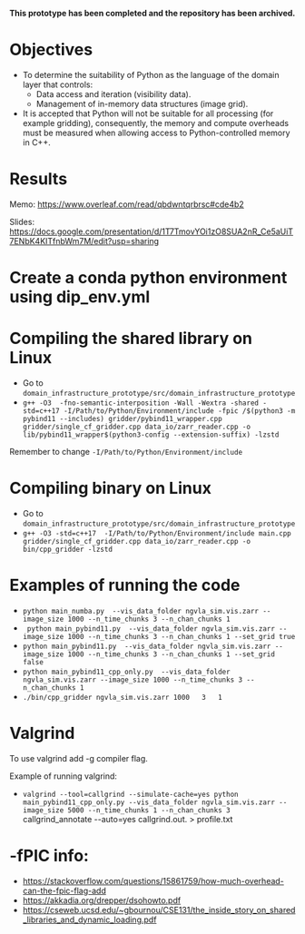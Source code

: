 **This prototype has been completed and the repository has been archived.**

# Objectives 
- To determine the suitability of Python as the language of the domain layer that controls:
  - Data access and iteration (visibility data).
  - Management of in-memory data structures (image grid).
- It is accepted that Python will not be suitable for all processing (for example gridding), consequently, the memory and compute overheads must be measured when allowing access to Python-controlled memory in C++. 

# Results
Memo: https://www.overleaf.com/read/qbdwntqrbrsc#cde4b2

Slides: https://docs.google.com/presentation/d/1T7TmovYOi1zO8SUA2nR_Ce5aUiT7ENbK4KITfnbWm7M/edit?usp=sharing

# Create a conda python environment using dip_env.yml

# Compiling the shared library on Linux 

- Go to ```domain_infrastructure_prototype/src/domain_infrastructure_prototype```
- ```g++ -O3  -fno-semantic-interposition -Wall -Wextra -shared -std=c++17 -I/Path/to/Python/Environment/include -fpic /$(python3 -m pybind11 --includes) gridder/pybind11_wrapper.cpp gridder/single_cf_gridder.cpp data_io/zarr_reader.cpp -o lib/pybind11_wrapper$(python3-config --extension-suffix) -lzstd```

Remember to change ```-I/Path/to/Python/Environment/include```

# Compiling binary on Linux 

- Go to ```domain_infrastructure_prototype/src/domain_infrastructure_prototype```
- ```g++ -O3 -std=c++17  -I/Path/to/Python/Environment/include main.cpp gridder/single_cf_gridder.cpp data_io/zarr_reader.cpp -o bin/cpp_gridder -lzstd``` 

# Examples of running the code

- ```python main_numba.py  --vis_data_folder ngvla_sim.vis.zarr --image_size 1000 --n_time_chunks 3 --n_chan_chunks 1```
- ``` python main_pybind11.py  --vis_data_folder ngvla_sim.vis.zarr --image_size 1000 --n_time_chunks 3 --n_chan_chunks 1 --set_grid true```
- ```python main_pybind11.py  --vis_data_folder ngvla_sim.vis.zarr --image_size 1000 --n_time_chunks 3 --n_chan_chunks 1 --set_grid false```
- ```python main_pybind11_cpp_only.py  --vis_data_folder ngvla_sim.vis.zarr --image_size 1000 --n_time_chunks 3 --n_chan_chunks 1```
- ```./bin/cpp_gridder ngvla_sim.vis.zarr 1000   3   1```
  
# Valgrind
To use valgrind add -g compiler flag.

Example of running valgrind:
- ```valgrind --tool=callgrind --simulate-cache=yes python main_pybind11_cpp_only.py --vis_data_folder ngvla_sim.vis.zarr --image_size 5000 --n_time_chunks 1 --n_chan_chunks 3```
callgrind_annotate --auto=yes callgrind.out.<pid> > profile.txt 

# -fPIC info:
- https://stackoverflow.com/questions/15861759/how-much-overhead-can-the-fpic-flag-add
- https://akkadia.org/drepper/dsohowto.pdf
- https://cseweb.ucsd.edu/~gbournou/CSE131/the_inside_story_on_shared_libraries_and_dynamic_loading.pdf

